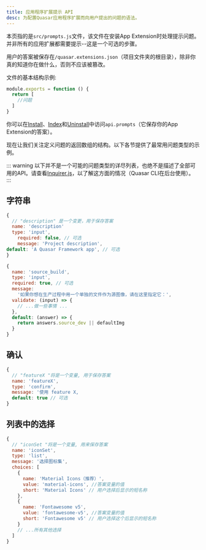 ```yaml
---
title: 应用程序扩展提示 API
desc: 为配置Quasar应用程序扩展而向用户提出的问题的语法。
---
```


本页指的是`src/prompts.js`文件，该文件在安装App Extension时处理提示问题。并非所有的应用扩展都需要提示--这是一个可选的步骤。

用户的答案被保存在`/quasar.extensions.json`（项目文件夹的根目录），除非你真的知道你在做什么，否则不应该被篡改。

文件的基本结构示例:

```js
module.exports = function () {
  return [
    //问题
  ]
}
```

你可以在[Install](/app-extensions/development-guide/install-api)、[Index](/app-extensions/development-guide/index-api)和[Uninstall](/app-extensions/development-guide/uninstall-api)中访问`api.prompts`（它保存你的App Extension的答案）。

现在让我们关注定义问题的返回数组的结构。以下各节提供了最常用问题类型的示例。

::: warning
以下并不是一个可能的问题类型的详尽列表，也绝不是描述了全部可用的API。请查看[Inquirer.js](https://github.com/SBoudrias/Inquirer.js#readme)，以了解这方面的情况（Quasar CLI在后台使用）。
:::

## 字符串
```js
{
  // "description" 是一个变更，用于保存答案
  name: 'description'
  type: 'input',
    required: false, // 可选
    message: 'Project description',
default: 'A Quasar Framework app', // 可选
}
```

```js
{
  name: 'source_build',
  type: 'input',
  required: true, // 可选
  message:
    '如果你想在生产过程中用一个单独的文件作为源图像，请在这里指定它：',
  validate: (input) => {
    // ...做一些事情 ...
  },
  default: (answer) => {
    return answers.source_dev || defaultImg
  }
}
```

## 确认
```js
{
  // "featureX "将是一个变量, 用于保存答案
  name: 'featureX',
  type: 'confirm',
  message: '使用 feature X,
  default: true // 可选
}
```

## 列表中的选择
```js
{
  // "iconSet "将是一个变量, 用来保存答案
  name: 'iconSet',
  type: 'list',
  message: '选择图标集',
  choices: [
    {
      name: 'Material Icons（推荐）',
      value: 'material-icons', //答案变量的值
      short: 'Material Icons' // 用户选择后显示的短名称
    },
    {
      name: 'Fontawesome v5',
      value: 'fontawesome-v5', //答案变量的值
      short: 'Fontawesome v5' // 用户选择这个后显示的短名称
    }
    // ...所有其他选择
  ]
}
```
